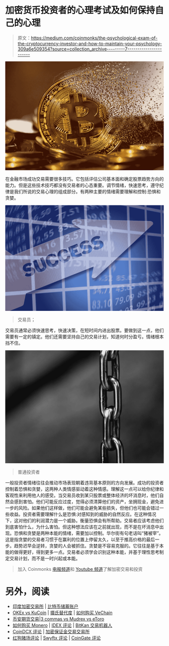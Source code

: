 # 加密货币投资者的心理考试及如何保持自己的心理

> 原文：<https://medium.com/coinmonks/the-psychological-exam-of-the-cryptocurrency-investor-and-how-to-maintain-your-psychology-309a6e509354?source=collection_archive---------7----------------------->

![](img/fefc49da75034cf831e3d62bfa6a6911.png)

在金融市场成功交易需要很多技巧。它包括评估公司基本面和确定股票趋势方向的能力。但是这些技术技巧都没有交易者的心态重要。调节情绪，快速思考，遵守纪律是我们所说的交易心理的组成部分。有两种主要的情绪需要理解和控制:恐惧和贪婪。

![](img/537653142fbf80b14bdfb98f373b9bed.png)

> 交易员；

交易员通常必须快速思考，快速决策，在短时间内进出股票。要做到这一点，他们需要有一定的镇定。他们还需要坚持自己的交易计划，知道何时分盈亏。情绪根本挡不住。

![](img/c05f20d8dbc25b322593c79dc9f56357.png)

> 普通投资者

一般投资者情绪往往会推动市场表现朝着违背基本原则的方向发展。成功的投资者控制着恐惧和贪婪，这两种人类情感驱动着这种情感。理解这一点可以给你纪律和客观性来利用他人的感受。当交易员收到某只股票或整体经济的坏消息时，他们自然会感到害怕。他们可能反应过度，觉得必须清算他们的资产，坐拥现金，避免进一步的风险。如果他们这样做，他们可能会避免某些损失，但他们也可能会错过一些收益。投资者需要理解什么是恐惧:对感知到的威胁的自然反应。在这种情况下，这对他们的利润潜力是一个威胁。衡量恐惧会有所帮助。交易者应该考虑他们到底害怕什么，为什么害怕。但这种想法应该在之前就出现，而不是在坏消息中出现。恐惧和贪婪是两种本能的情绪，需要加以控制。华尔街有句老话叫“猪被宰”。这是指贪婪的交易者习惯于在赢利的位置上停留太久，以至于推高价格的最后一步。趋势迟早会逆转，贪婪的人会被抓住。贪婪是不容易克服的。它往往是基于本能的做得更好，得到更多一点。交易者必须学会识别这种本能，并基于理性思考制定交易计划，而不是一时兴起或本能。

> 加入 Coinmonks [电报频道](https://t.me/coincodecap)和 [Youtube 频道](https://www.youtube.com/c/coinmonks/videos)了解加密交易和投资

# 另外，阅读

*   [印度加密交易所](/coinmonks/bitcoin-exchange-in-india-7f1fe79715c9) | [比特币储蓄账户](/coinmonks/bitcoin-savings-account-e65b13f92451)
*   [OKEx vs KuCoin](https://coincodecap.com/okex-kucoin) | [摄氏替代度](https://coincodecap.com/celsius-alternatives) | [如何购买 VeChain](https://coincodecap.com/buy-vechain)
*   [币安期货交易](https://coincodecap.com/binance-futures-trading)|[3 commas vs Mudrex vs eToro](https://coincodecap.com/mudrex-3commas-etoro)
*   [如何购买 Monero](https://coincodecap.com/buy-monero) | [IDEX 评论](https://coincodecap.com/idex-review) | [BitKan 交易机器人](https://coincodecap.com/bitkan-trading-bot)
*   [CoinDCX 评论](/coinmonks/coindcx-review-8444db3621a2) | [加密保证金交易交易所](https://coincodecap.com/crypto-margin-trading-exchanges)
*   [红狗赌场评论](https://coincodecap.com/red-dog-casino-review) | [Swyftx 评论](https://coincodecap.com/swyftx-review) | [CoinGate 评论](https://coincodecap.com/coingate-review)